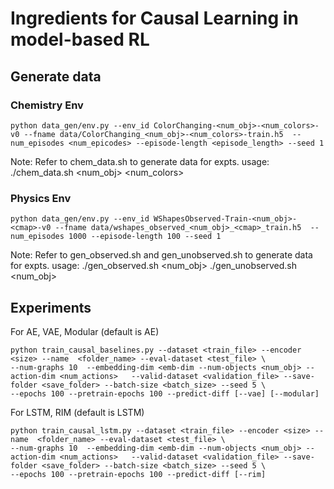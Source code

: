 # Ingredients for Causal Learning in model-based RL


## Generate data

### Chemistry Env
```
python data_gen/env.py --env_id ColorChanging-<num_obj>-<num_colors>-v0 --fname data/ColorChanging_<num_obj>-<num_colors>-train.h5  --num_episodes <num_epicodes> --episode-length <episode_length> --seed 1
```
Note: Refer to chem_data.sh to generate data for expts. usage: ./chem_data.sh <num_obj> <num_colors>

### Physics Env 

```
python data_gen/env.py --env_id WShapesObserved-Train-<num_obj>-<cmap>-v0 --fname data/wshapes_observed_<num_obj>_<cmap>_train.h5  --num_episodes 1000 --episode-length 100 --seed 1
```

Note: Refer to gen_observed.sh and gen_unobserved.sh to generate data for expts. usage: ./gen_observed.sh <num_obj> <cmap>   ./gen_unobserved.sh <num_obj> <cmap>


## Experiments
For AE, VAE, Modular (default is AE)
```
python train_causal_baselines.py --dataset <train_file> --encoder <size> --name  <folder_name> --eval-dataset <test_file> \
--num-graphs 10  --embedding-dim <emb-dim --num-objects <num_obj> --action-dim <num_actions>   --valid-dataset <validation_file> --save-folder <save_folder> --batch-size <batch_size> --seed 5 \
--epochs 100 --pretrain-epochs 100 --predict-diff [--vae] [--modular]
```
For LSTM, RIM (default is LSTM)
```
python train_causal_lstm.py --dataset <train_file> --encoder <size> --name  <folder_name> --eval-dataset <test_file> \
--num-graphs 10  --embedding-dim <emb-dim --num-objects <num_obj> --action-dim <num_actions>   --valid-dataset <validation_file> --save-folder <save_folder> --batch-size <batch_size> --seed 5 \
--epochs 100 --pretrain-epochs 100 --predict-diff [--rim]
